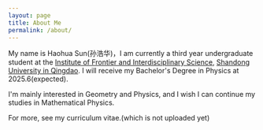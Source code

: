 ```yaml
---
layout: page
title: About Me
permalink: /about/
---
```


My name is Haohua Sun(孙浩华)，I am currently a third year undergraduate student at the [Institute of Frontier and Interdisciplinary Science](https://frontier.qd.sdu.edu.cn), [Shandong University in Qingdao](https://www.qdxq.sdu.edu.cn). I will receive my Bachelor's Degree in Physics at 2025.6(expected).

I'm mainly interested in Geometry and Physics, and I wish I can continue my studies in Mathematical Physics.

For more, see my curriculum vitae.(which is not uploaded yet)


